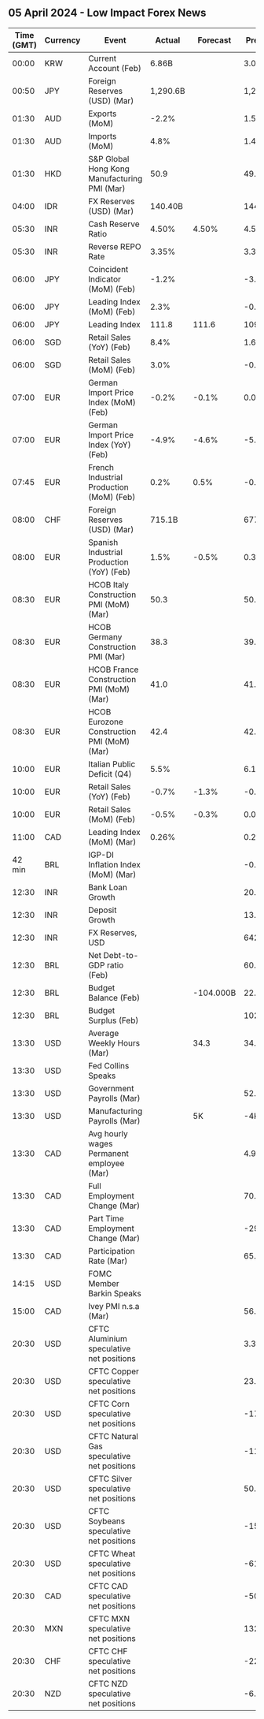 ## 05 April 2024 - Low Impact Forex News

| Time (GMT) | Currency | Event | Actual | Forecast | Previous |
|------|----------|-------|--------|----------|----------|
| 00:00 | KRW | Current Account (Feb) | 6.86B |  | 3.05B |
| 00:50 | JPY | Foreign Reserves (USD) (Mar) | 1,290.6B |  | 1,281.5B |
| 01:30 | AUD | Exports (MoM) | -2.2% |  | 1.5% |
| 01:30 | AUD | Imports (MoM) | 4.8% |  | 1.4% |
| 01:30 | HKD | S&P Global Hong Kong Manufacturing PMI (Mar) | 50.9 |  | 49.7 |
| 04:00 | IDR | FX Reserves (USD) (Mar) | 140.40B |  | 144.00B |
| 05:30 | INR | Cash Reserve Ratio | 4.50% | 4.50% | 4.50% |
| 05:30 | INR | Reverse REPO Rate | 3.35% |  | 3.35% |
| 06:00 | JPY | Coincident Indicator (MoM) (Feb) | -1.2% |  | -3.8% |
| 06:00 | JPY | Leading Index (MoM) (Feb) | 2.3% |  | -0.4% |
| 06:00 | JPY | Leading Index | 111.8 | 111.6 | 109.5 |
| 06:00 | SGD | Retail Sales (YoY) (Feb) | 8.4% |  | 1.6% |
| 06:00 | SGD | Retail Sales (MoM) (Feb) | 3.0% |  | -0.5% |
| 07:00 | EUR | German Import Price Index (MoM) (Feb) | -0.2% | -0.1% | 0.0% |
| 07:00 | EUR | German Import Price Index (YoY) (Feb) | -4.9% | -4.6% | -5.9% |
| 07:45 | EUR | French Industrial Production (MoM) (Feb) | 0.2% | 0.5% | -0.9% |
| 08:00 | CHF | Foreign Reserves (USD) (Mar) | 715.1B |  | 677.8B |
| 08:00 | EUR | Spanish Industrial Production (YoY) (Feb) | 1.5% | -0.5% | 0.3% |
| 08:30 | EUR | HCOB Italy Construction PMI (MoM) (Mar) | 50.3 |  | 50.3 |
| 08:30 | EUR | HCOB Germany Construction PMI (Mar) | 38.3 |  | 39.1 |
| 08:30 | EUR | HCOB France Construction PMI (MoM) (Mar) | 41.0 |  | 41.9 |
| 08:30 | EUR | HCOB Eurozone Construction PMI (MoM) (Mar) | 42.4 |  | 42.9 |
| 10:00 | EUR | Italian Public Deficit (Q4) | 5.5% |  | 6.1% |
| 10:00 | EUR | Retail Sales (YoY) (Feb) | -0.7% | -1.3% | -0.9% |
| 10:00 | EUR | Retail Sales (MoM) (Feb) | -0.5% | -0.3% | 0.0% |
| 11:00 | CAD | Leading Index (MoM) (Mar) | 0.26% |  | 0.25% |
| 42 min | BRL | IGP-DI Inflation Index (MoM) (Mar) |  |  | -0.41% |
| 12:30 | INR | Bank Loan Growth |  |  | 20.4% |
| 12:30 | INR | Deposit Growth |  |  | 13.7% |
| 12:30 | INR | FX Reserves, USD |  |  | 642.63B |
| 12:30 | BRL | Net Debt-to-GDP ratio (Feb) |  |  | 60.0% |
| 12:30 | BRL | Budget Balance (Feb) |  | -104.000B | 22.232B |
| 12:30 | BRL | Budget Surplus (Feb) |  |  | 102.146B |
| 13:30 | USD | Average Weekly Hours (Mar) |  | 34.3 | 34.3 |
| 13:30 | USD | Fed Collins Speaks |  |  |  |
| 13:30 | USD | Government Payrolls (Mar) |  |  | 52.0K |
| 13:30 | USD | Manufacturing Payrolls (Mar) |  | 5K | -4K |
| 13:30 | CAD | Avg hourly wages Permanent employee (Mar) |  |  | 4.9% |
| 13:30 | CAD | Full Employment Change (Mar) |  |  | 70.6K |
| 13:30 | CAD | Part Time Employment Change (Mar) |  |  | -29.9K |
| 13:30 | CAD | Participation Rate (Mar) |  |  | 65.3% |
| 14:15 | USD | FOMC Member Barkin Speaks |  |  |  |
| 15:00 | CAD | Ivey PMI n.s.a (Mar) |  |  | 56.3 |
| 20:30 | USD | CFTC Aluminium speculative net positions |  |  | 3.3K |
| 20:30 | USD | CFTC Copper speculative net positions |  |  | 23.1K |
| 20:30 | USD | CFTC Corn speculative net positions |  |  | -178.0K |
| 20:30 | USD | CFTC Natural Gas speculative net positions |  |  | -117.3K |
| 20:30 | USD | CFTC Silver speculative net positions |  |  | 50.8K |
| 20:30 | USD | CFTC Soybeans speculative net positions |  |  | -153.7K |
| 20:30 | USD | CFTC Wheat speculative net positions |  |  | -61.7K |
| 20:30 | CAD | CFTC CAD speculative net positions |  |  | -50.3K |
| 20:30 | MXN | CFTC MXN speculative net positions |  |  | 132.1K |
| 20:30 | CHF | CFTC CHF speculative net positions |  |  | -22.0K |
| 20:30 | NZD | CFTC NZD speculative net positions |  |  | -6.0K |
